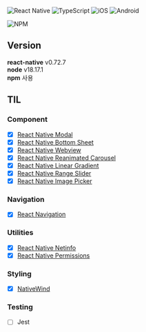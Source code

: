 <img src="https://capsule-render.vercel.app/api?section=header&type=waving&height=300&text=Study%20React%20Native&color=gradient&fontSize=90&animation=fadeIn" alt="" />

![React Native](https://img.shields.io/badge/react_native-%2320232a.svg?style=for-the-badge&logo=react&logoColor=%2361DAFB)
![TypeScript](https://img.shields.io/badge/typescript-%23007ACC.svg?style=for-the-badge&logo=typescript&logoColor=white)
![iOS](https://img.shields.io/badge/iOS-000000?style=for-the-badge&logo=ios&logoColor=white)
![Android](https://img.shields.io/badge/Android-3DDC84?style=for-the-badge&logo=android&logoColor=white)

![NPM](https://img.shields.io/badge/NPM-%23CB3837.svg?style=for-the-badge&logo=npm&logoColor=white)


## Version
**react-native** v0.72.7   
**node** v18.17.1   
**npm** 사용

## TIL

### Component
- [x] [React Native Modal](https://github.com/akffkdahffkdgo77/study-react-native/blob/main/components/ReactNativeModal.md)
- [x] [React Native Bottom Sheet](https://github.com/akffkdahffkdgo77/study-react-native/blob/main/components/ReactNativeBottomSheet.md)
- [x] [React Native Webview](https://github.com/akffkdahffkdgo77/study-react-native/blob/main/components/ReactNativeWebview.md)
- [x] [React Native Reanimated Carousel](https://github.com/akffkdahffkdgo77/study-react-native/blob/main/components/ReactNativeReanimatedCarousel.md)
- [x] [React Native Linear Gradient](https://github.com/akffkdahffkdgo77/study-react-native/blob/main/components/ReactNativeLinearGradient.md)
- [x] [React Native Range Slider](https://github.com/akffkdahffkdgo77/study-react-native/blob/main/components/ReactNativeSlider.md)
- [x] [React Native Image Picker](https://github.com/akffkdahffkdgo77/study-react-native/blob/main/components/ReactNativeImagePicker.md)

### Navigation
-  [x] [React Navigation](https://github.com/akffkdahffkdgo77/study-react-native/blob/main/navigation/ReactNavigation.md)

### Utilities
-  [x] [React Native Netinfo](https://github.com/akffkdahffkdgo77/study-react-native/blob/main/utilities/ReactNativeNetInfo.md)
-  [x] [React Native Permissions](https://github.com/akffkdahffkdgo77/study-react-native/blob/main/utilities/ReactNativePermissions.md)

### Styling
- [x] [NativeWind](https://github.com/akffkdahffkdgo77/study-react-native/blob/main/styles/NativeWind.md)

### Testing
-  [ ] Jest
